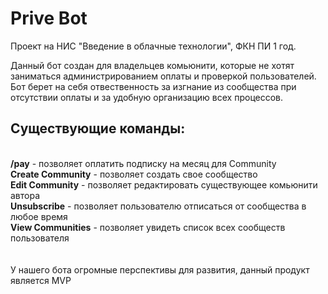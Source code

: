 # Prive Bot
Проект на НИС "Введение в облачные технологии", ФКН ПИ 1 год.

Данный бот создан для владельцев комьюнити, которые не хотят заниматься администрированием оплаты и проверкой пользователей.
Бот берет на себя отвественность за изгнание из сообщества при отсутствии оплаты и за удобную организацию всех процессов.

<h2>Существующие команды:</h2>
<br>
<b>/pay</b> <Community_name> - позволяет оплатить подписку на месяц для Community<br>
<b>Create Community</b> - позволяет создать свое сообщество<br>
<b>Edit Community</b> - позволяет редактировать существующее комьюнити автора<br>
<b>Unsubscribe</b> - позволяет пользователю отписаться от сообщества в любое время<br>
<b>View Communities</b> - позволяет увидеть список всех сообществ пользователя<br>
<br><br>
У нашего бота огромные перспективы для развития, данный продукт является MVP
